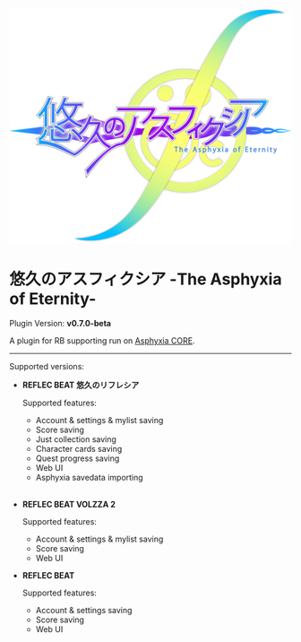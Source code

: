 <img src="icon.svg">

# 悠久のアスフィクシア -The Asphyxia of Eternity-

Plugin Version: **v0.7.0-beta** 

A plugin for RB supporting run on <a href="https://asphyxia-core.github.io">Asphyxia CORE</a>.

---

Supported versions:

- **REFLEC BEAT 悠久のリフレシア**

    Supported features:
    
    - Account & settings & mylist saving
    - Score saving
    - Just collection saving
    - Character cards saving
    - Quest progress saving
    - Web UI
    - Asphyxia savedata importing<br/><br/>

- **REFLEC BEAT VOLZZA 2**

    Supported features:

    - Account & settings & mylist saving
    - Score saving
    - Web UI

- **REFLEC BEAT**

    Supported features:

    - Account & settings saving
    - Score saving
    - Web UI